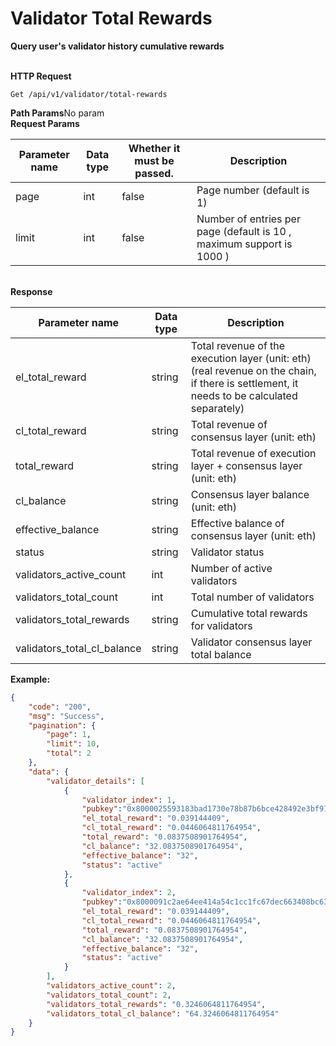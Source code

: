 # Validator Total Rewards

**Query user's validator history cumulative rewards**

\
**HTTP Request**

```HTTP
Get /api/v1/validator/total-rewards
```

**Path Params**No param\
**Request Params**

| **Parameter name** | **Data type** | **Whether it must be passed.** | **Description**                                                       |
| ------------------ | ------------- | ------------------------------ | --------------------------------------------------------------------- |
| page               | int           | false                          | Page number (default is 1)                                            |
| limit              | int           | false                          | Number of entries per page (default is 10 , maximum support is 1000 ) |

\
**Response**

| **Parameter name**             | **Data type** | **Description**                                                                                                                            |
| ------------------------------ | ------------- | ------------------------------------------------------------------------------------------------------------------------------------------ |
| <p>el_total_reward<br></p>     | string        | Total revenue of the execution layer (unit: eth) (real revenue on the chain, if there is settlement, it needs to be calculated separately) |
| cl\_total\_reward              | string        | Total revenue of consensus layer (unit: eth)                                                                                               |
| total\_reward                  | string        | Total revenue of execution layer + consensus layer (unit: eth)                                                                             |
| cl\_balance                    | string        | Consensus layer balance (unit: eth)                                                                                                        |
| effective\_balance             | string        | Effective balance of consensus layer (unit: eth)                                                                                           |
| status                         | string        | Validator status                                                                                                                           |
| validators\_active\_count      | int           | Number of active validators                                                                                                                |
| validators\_total\_count       | int           | Total number of validators                                                                                                                 |
| validators\_total\_rewards     | string        | Cumulative total rewards for validators                                                                                                    |
| validators\_total\_cl\_balance | string        | Validator consensus layer total balance                                                                                                    |

**Example:**

```JSON
{
    "code": "200",
    "msg": "Success",
    "pagination": {
        "page": 1,
        "limit": 10,
        "total": 2
    },
    "data": {
        "validator_details": [
            {
                "validator_index": 1,
                "pubkey":"0x8000025593183bad1730e78b87b6bce428492e3bf9142d2609032daf674596f955d6403481c7d84809905a262c0136e2",
                "el_total_reward": "0.039144409",
                "cl_total_reward": "0.0446064811764954",
                "total_reward": "0.0837508901764954",
                "cl_balance": "32.0837508901764954",
                "effective_balance": "32",
                "status": "active"
            },
            {
                "validator_index": 2,
                "pubkey":"0x8000091c2ae64ee414a54c1cc1fc67dec663408bc636cb86756e0200e41a75c8f86603f104f02c856983d2783116be13",
                "el_total_reward": "0.039144409",
                "cl_total_reward": "0.0446064811764954",
                "total_reward": "0.0837508901764954",
                "cl_balance": "32.0837508901764954",
                "effective_balance": "32",
                "status": "active"
            }
        ],
        "validators_active_count": 2,
        "validators_total_count": 2,
        "validators_total_rewards": "0.3246064811764954",
        "validators_total_cl_balance": "64.3246064811764954"
    }
}
```
